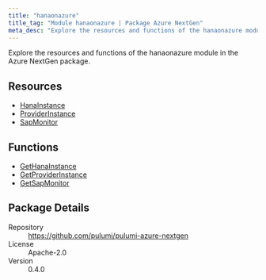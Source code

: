 ```yaml
---
title: "hanaonazure"
title_tag: "Module hanaonazure | Package Azure NextGen"
meta_desc: "Explore the resources and functions of the hanaonazure module in the Azure NextGen package."
---
```


<!-- WARNING: this file was generated by Pulumi Docs Generator. -->
<!-- Do not edit by hand unless you're certain you know what you are doing! -->

Explore the resources and functions of the hanaonazure module in the Azure NextGen package.

<h2 id="resources">Resources</h2>
<ul class="api">
    <li><a href="hanainstance" title="HanaInstance"><span class="symbol resource"></span>HanaInstance</a></li>
    <li><a href="providerinstance" title="ProviderInstance"><span class="symbol resource"></span>ProviderInstance</a></li>
    <li><a href="sapmonitor" title="SapMonitor"><span class="symbol resource"></span>SapMonitor</a></li>
</ul>

<h2 id="functions">Functions</h2>
<ul class="api">
    <li><a href="gethanainstance" title="GetHanaInstance"><span class="symbol function"></span>GetHanaInstance</a></li>
    <li><a href="getproviderinstance" title="GetProviderInstance"><span class="symbol function"></span>GetProviderInstance</a></li>
    <li><a href="getsapmonitor" title="GetSapMonitor"><span class="symbol function"></span>GetSapMonitor</a></li>
</ul>

<h2 id="package-details">Package Details</h2>
<dl class="package-details">
	<dt>Repository</dt>
	<dd><a href="https://github.com/pulumi/pulumi-azure-nextgen">https://github.com/pulumi/pulumi-azure-nextgen</a></dd>
	<dt>License</dt>
	<dd>Apache-2.0</dd>
	<dt>Version</dt>
	<dd>0.4.0</dd>
</dl>




